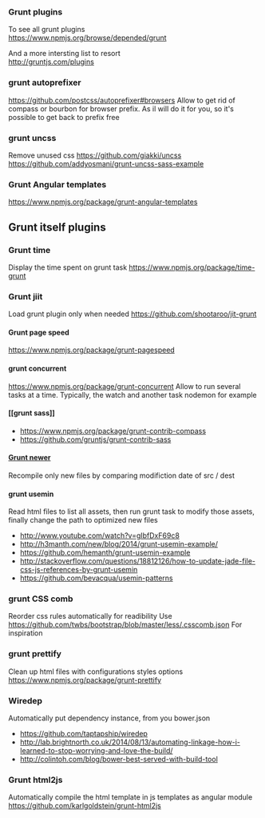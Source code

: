 ### Grunt plugins 

To see all grunt plugins    
https://www.npmjs.org/browse/depended/grunt

And a more intersting list to resort    
http://gruntjs.com/plugins

### grunt autoprefixer
https://github.com/postcss/autoprefixer#browsers
Allow to get rid of compass or bourbon for browser prefix. 
As il will do it for you, so it's possible to get back to prefix free 

### grunt uncss 
Remove unused css 
https://github.com/giakki/uncss      
https://github.com/addyosmani/grunt-uncss-sass-example    

### Grunt Angular templates
https://www.npmjs.org/package/grunt-angular-templates


## Grunt itself plugins 
### Grunt time
Display the time spent on grunt task
https://www.npmjs.org/package/time-grunt

### Grunt jiit 
Load grunt plugin only when needed
https://github.com/shootaroo/jit-grunt

#### Grunt page speed
https://www.npmjs.org/package/grunt-pagespeed

#### grunt concurrent
https://www.npmjs.org/package/grunt-concurrent
Allow to run several tasks at a time. Typically, the watch and another task nodemon for example

#### [[grunt sass]]   
* https://www.npmjs.org/package/grunt-contrib-compass    
* https://github.com/gruntjs/grunt-contrib-sass

#### [Grunt newer](https://github.com/tschaub/grunt-newer)
Recompile only new files by comparing modifiction date of src / dest

#### grunt usemin

Read html files to list all assets, then run grunt task to modify those assets, finally change the path to optimized new files 
* http://www.youtube.com/watch?v=gIbfDxF69c8
* http://h3manth.com/new/blog/2014/grunt-usemin-example/
* https://github.com/hemanth/grunt-usemin-example
* http://stackoverflow.com/questions/18812126/how-to-update-jade-file-css-js-references-by-grunt-usemin
* https://github.com/bevacqua/usemin-patterns

### grunt CSS comb 
Reorder css rules automatically for readibility 
Use 
https://github.com/twbs/bootstrap/blob/master/less/.csscomb.json
For inspiration

### grunt prettify
Clean up html files with configurations styles options   
https://www.npmjs.org/package/grunt-prettify

### Wiredep 
Automatically put dependency instance, from you bower.json
* https://github.com/taptapship/wiredep
* http://lab.brightnorth.co.uk/2014/08/13/automating-linkage-how-i-learned-to-stop-worrying-and-love-the-build/
* http://colintoh.com/blog/bower-best-served-with-build-tool

### Grunt html2js
Automatically compile the html template in js templates as angular module
https://github.com/karlgoldstein/grunt-html2js